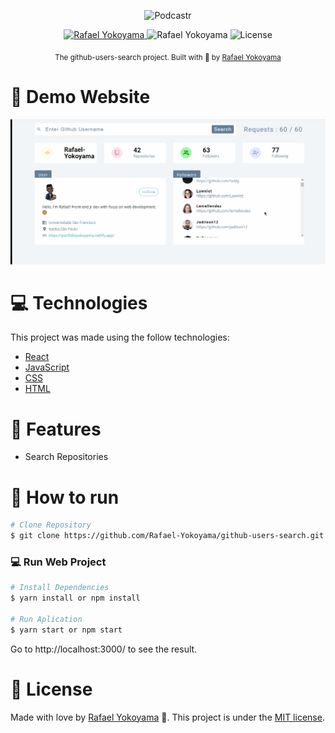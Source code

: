 <p align="center">
   <img src="https://marcas-logos.net/wp-content/uploads/2020/03/GITHUB-LOGO.png" alt="Podcastr" width="200"/>
</p>



<p align="center">	
   <a href="https://www.linkedin.com/in/rafael-yokoyama/">
      <img alt="Rafael Yokoyama" src="https://img.shields.io/badge/-RafaelYokoyama-000?style=flat&logo=Linkedin&logoColor=white" />
   </a>

  <a aria-label="">
   <img alt="Rafael Yokoyama" src="https://img.shields.io/badge/-RafaelYokoyama-000?style=flat&logo=github&logoColor=white" />
  </a>
  
  <img alt="License" src="https://img.shields.io/badge/license-MIT-000">
  
</p>


<div align="center">
  <sub>The github-users-search
 project. Built with 💜  by
    <a href="https://github.com/Rafael-Yokoyama">Rafael Yokoyama</a>
  </sub>
</div>








# :eyes: Demo Website
 <img src="https://github.com/Rafael-Yokoyama/github-users-search/blob/master/src/.github/gif.gif">

# :computer: Technologies
This project was made using the follow technologies:

   

* <a href="https://reactjs.org/">React</a>    
* <a href="https://www.javascript.com/"> JavaScript  </a> 
* <a href="https://developer.mozilla.org/pt-BR/docs/Web/CSS"> CSS  </a> 
* <a href="https://html.com/">  HTML </a> 
    
     

# :rocket: Features

* Search Repositories

# :construction_worker: How to run
```bash
# Clone Repository
$ git clone https://github.com/Rafael-Yokoyama/github-users-search.git
```

### 💻 Run Web Project

```bash
# Install Dependencies
$ yarn install or npm install

# Run Aplication
$ yarn start or npm start 
```
Go to http://localhost:3000/ to see the result.



# :closed_book: License



Made with love by [Rafael Yokoyama](https://github.com/Rafael-Yokoyama) 🚀.
This project is under the [MIT license](./LICENSE).



